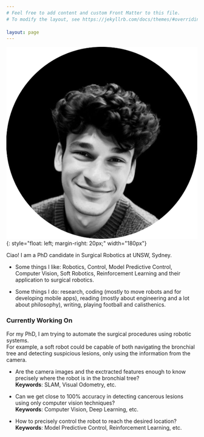 ```yaml
---
# Feel free to add content and custom Front Matter to this file.
# To modify the layout, see https://jekyllrb.com/docs/themes/#overriding-theme-defaults

layout: page
---
```

<!-- Google tag (gtag.js) -->
<script async src="https://www.googletagmanager.com/gtag/js?id=G-PQFC01D0LX"></script>
<script>
  window.dataLayer = window.dataLayer || [];
  function gtag(){dataLayer.push(arguments);}
  gtag('js', new Date());

  gtag('config', 'G-PQFC01D0LX');
</script>

![](/media/pp.png){: style="float: left; margin-right: 20px;" width="180px"} 

Ciao! I am a PhD candidate in Surgical Robotics at UNSW, Sydney. 

- Some things I like: Robotics, Control, Model Predictive Control, Computer Vision, Soft Robotics, Reinforcement Learning and their application to surgical robotics.

- Some things I do: research, coding (mostly to move robots and for developing mobile apps), reading (mostly about engineering and a lot about philosophy), writing, playing football and calisthenics.



<!-- Before reaching Australia I was living in Rome, Italy, the city where I was born. 
Here I worked as a Robotics Software Engineer at Medlogix to implement autonomous robotics systems in the hyperthermia treatment for fighting cancer with technology. 

I have a Master's degree in Control & Robotics Engineering and a Bachelor's in Mechanical Engineering both from Sapienza University of Rome. -->

### Currently Working On
For my PhD, I am trying to automate the surgical procedures using robotic systems. <br/>
For example, a soft robot could be capable of both navigating the bronchial tree and detecting suspicious lesions, only using the information from the camera. <br/>

-  Are the camera images and the exctracted features enough to know precisely where the robot is in the bronchial tree? <br/>
**Keywords**: SLAM, Visual Odometry, etc.<br/>

- Can we get close to 100% accuracy in detecting cancerous lesions using only computer vision techniques? <br/>
**Keywords**: Computer Vision, Deep Learning, etc.

- How to precisely control the robot to reach the desired location? <br/>
**Keywords**: Model Predictive Control, Reinforcement Learning, etc.
